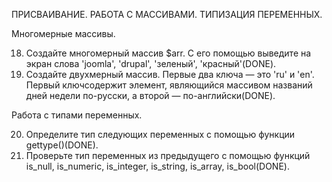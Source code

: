 ﻿ПРИСВАИВАНИЕ. РАБОТА С МАССИВАМИ. ТИПИЗАЦИЯ ПЕРЕМЕННЫХ.

Многомерные массивы.

18. Создайте многомерный массив $arr. С его помощью выведите на экран слова 'joomla', 'drupal', 'зеленый', 'красный'(DONE).
19. Создайте двухмерный массив. Первые два ключа — это 'ru' и 'en'. Первый ключсодержит элемент, являющийся массивом названий дней недели по-русски, а второй — по-английски(DONE).

Работа с типами переменных.

20. Определите тип следующих переменных с помощью функции gettype()(DONE).
21. Проверьте тип переменных из предыдущего с помощью функций is_null, is_numeric, is_integer, is_string, is_array, is_bool(DONE).